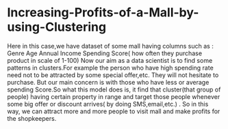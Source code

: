 # Increasing-Profits-of-a-Mall-by-using-Clustering
Here in this case,we have dataset of some mall having columns such as : Genre Age Annual Income Spending Score( how often they purchase product in scale of 1-100) Now our aim as a data scientist is to find some patterns in clusters.For example the person who have high spending rate need not to be attracted by some special offer,etc. They will not hesitate to purchase. But our main concern is with those who have less or average spending Score.So what this model does is, it find that cluster(that group of people) having certain property in range and target those people whenever some big offer or discount arrives( by doing SMS,email,etc.) . So in this way, we can attract more and more people to visit mall and make profits for the shopkeepers.

